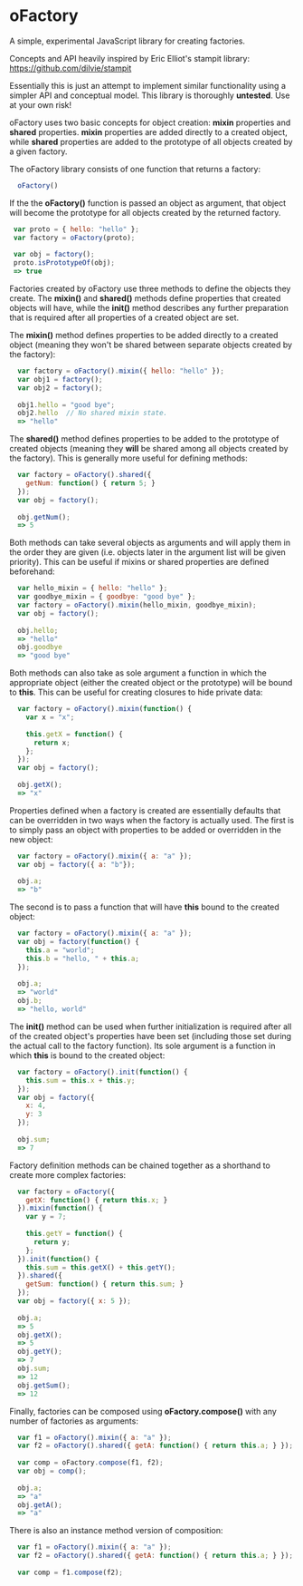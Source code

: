 oFactory
========

A simple, experimental JavaScript library for creating factories.

Concepts and API heavily inspired by Eric Elliot's stampit library: https://github.com/dilvie/stampit

Essentially this is just an attempt to implement similar functionality using a simpler API and conceptual model. This
library is thoroughly **untested**. Use at your own risk!

oFactory uses two basic concepts for object creation: **mixin** properties and **shared** properties. **mixin** properties
are added directly to a created object, while **shared** properties are added to the prototype of all objects created
by a given factory.

The oFactory library consists of one function that returns a factory: 
```JavaScript
  oFactory()
```

If the the **oFactory()** function is passed an object as argument, that object will become the prototype for all objects
created by the returned factory.
```JavaScript
 var proto = { hello: "hello" };
 var factory = oFactory(proto);
 
 var obj = factory();
 proto.isPrototypeOf(obj);
 => true
```

Factories created by oFactory use three methods to define the objects they create. The **mixin()** and **shared()**
methods define properties that created objects will have, while the **init()** method describes any further preparation 
that is required after all properties of a created object are set. 

The **mixin()** method defines properties to be added directly to a created object 
(meaning they won't be shared between separate objects created by the factory):
```JavaScript
  var factory = oFactory().mixin({ hello: "hello" });
  var obj1 = factory();
  var obj2 = factory();
  
  obj1.hello = "good bye";
  obj2.hello  // No shared mixin state.
  => "hello"
```  

The **shared()** method defines properties to be added to the prototype of created objects 
(meaning they **will** be shared among all objects created by the factory). This is generally more useful
for defining methods:
```JavaScript
  var factory = oFactory().shared({
    getNum: function() { return 5; }
  });
  var obj = factory();
  
  obj.getNum(); 
  => 5
```  

Both methods can take several objects as arguments and will apply them in the order they are given
(i.e. objects later in the argument list will be given priority). This can be useful if mixins or 
shared properties are defined beforehand:
```JavaScript
  var hello_mixin = { hello: "hello" };
  var goodbye_mixin = { goodbye: "good bye" };
  var factory = oFactory().mixin(hello_mixin, goodbye_mixin);
  var obj = factory();
  
  obj.hello; 
  => "hello"
  obj.goodbye
  => "good bye"
```  

Both methods can also take as sole argument a function in which the appropriate object (either the created object
or the prototype) will be bound to **this**. This can be useful for creating closures to hide private data:
```JavaScript
  var factory = oFactory().mixin(function() {
    var x = "x";
    
    this.getX = function() {
      return x;
    };
  });
  var obj = factory();
  
  obj.getX();
  => "x"
```

Properties defined when a factory is created are essentially defaults that can
be overridden in two ways when the factory is actually used. The first is to 
simply pass an object with properties to be added or overridden in the new object: 
```JavaScript
  var factory = oFactory().mixin({ a: "a" });
  var obj = factory({ a: "b"});
  
  obj.a;
  => "b"
```

The second is to pass a function that will have **this** bound to the created object:
```JavaScript
  var factory = oFactory().mixin({ a: "a" });
  var obj = factory(function() {
    this.a = "world";
    this.b = "hello, " + this.a;
  });
  
  obj.a;
  => "world"
  obj.b;
  => "hello, world"
```

The **init()** method can be used when further initialization is required after all of the created object's 
properties have been set (including those set during the actual call to the factory function). Its sole 
argument is a function in which **this** is bound to the created object:
```JavaScript
  var factory = oFactory().init(function() {
    this.sum = this.x + this.y;
  });
  var obj = factory({
    x: 4,
    y: 3
  });
  
  obj.sum;
  => 7
```

Factory definition methods can be chained together as a shorthand to create more complex factories:
```JavaScript
  var factory = oFactory({
    getX: function() { return this.x; }
  }).mixin(function() {
    var y = 7;
    
    this.getY = function() {
      return y;
    };
  }).init(function() {
    this.sum = this.getX() + this.getY();
  }).shared({
    getSum: function() { return this.sum; }
  });
  var obj = factory({ x: 5 });
  
  obj.a;
  => 5
  obj.getX();
  => 5
  obj.getY();
  => 7
  obj.sum;
  => 12
  obj.getSum();
  => 12
```

Finally, factories can be composed using **oFactory.compose()** with any number of 
factories as arguments:
```JavaScript
  var f1 = oFactory().mixin({ a: "a" });
  var f2 = oFactory().shared({ getA: function() { return this.a; } });
  
  var comp = oFactory.compose(f1, f2);
  var obj = comp();
  
  obj.a;
  => "a"
  obj.getA();
  => "a"
```

There is also an instance method version of composition:
```JavaScript
  var f1 = oFactory().mixin({ a: "a" });
  var f2 = oFactory().shared({ getA: function() { return this.a; } });
  
  var comp = f1.compose(f2);
```
